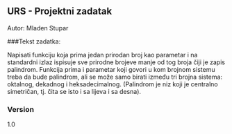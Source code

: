 ## URS - Projektni zadatak

Autor: Mladen Stupar

###Tekst zadatka:

Napisati funkciju koja prima jedan prirodan broj kao parametar i na standardni izlaz ispisuje sve
prirodne brojeve manje od tog broja čiji je zapis palindrom.
Funkcija prima i parametar koji govori u kom brojnom sistemu treba da bude palindrom,
ali se može samo birati između tri brojna sistema: oktalnog, dekadnog i heksadecimalnog.
(Palindrom je niz koji je centralno simetričan, tj. čita se isto i sa lijeva i sa desna).

### Version

1.0